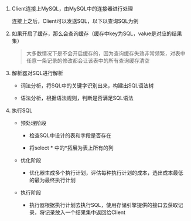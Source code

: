 1. Client连接上MySQL，由MySQL中的连接器进行处理
   
   连接上之后，Client可以发送SQL，以下以查询SQL为例

2. 如果开启了缓存，那么会查询缓存（缓存中key为SQL，value是对应的结果集）
   
   > 大多数情况下是不会开启缓存的，因为查询缓存失效非常频繁，对表中任意一条记录的修改都会让该表中的所有查询缓存清空

3. 解析器对SQL进行解析
   
   * 词法分析，将SQL中的关键字识别出来，构建出SQL语法树
   
   * 语法分析，根据语法规则，判断是否满足SQL语法

4. 执行SQL
   
   * 预处理阶段
     
     * 检查SQL中设计的表和字段是否存在
     
     * 将select * 中的*拓展为表上所有的列
   
   * 优化阶段
     
     * 优化器生成多个执行计划，评估每种执行计划的成本，选出成本最低的最为最终执行计划
   
   * 执行阶段
     
     * 执行器根据执行计划去执行SQL，使用存储引擎提供的接口去获取记录，将记录放入一个结果集中返回给Client
